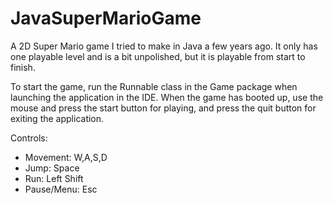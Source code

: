 # JavaSuperMarioGame

A 2D Super Mario game I tried to make in Java a few years ago. It only has one playable level and is a bit unpolished, but it is playable from start to finish.

To start the game, run the Runnable class in the Game package when launching the application in the IDE. When the game has booted up, use the mouse and press the start button for playing, and press the quit button for exiting the application.

Controls:
  - Movement: W,A,S,D
  - Jump: Space
  - Run: Left Shift
  - Pause/Menu: Esc
